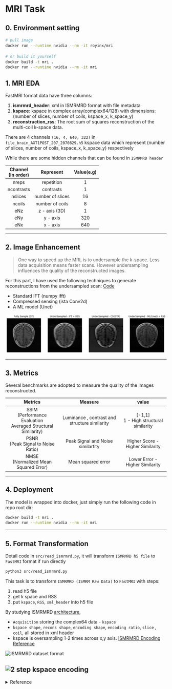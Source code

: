 # MRI Task
<detail>
<summary>

## 0. Environment setting
</summary>

```bash
# pull image
docker run --runtime nvidia --rm -it royinx/mri

# or build it yourself
docker build -t mri .
docker run --runtime nvidia --rm -it mri
```
</detail>

<detail>
<summary>

## 1. MRI EDA
</summary>

FastMRI format data have three columns:

1. **ismrmrd_header**: xml in ISMRMRD format with file metadata
2. **kspace**:  kspace in complex array(complex64/128) 
				with dimensions: (number of slices, number of coils, kspace_x, k_space_y)
3. **reconstruction_rss**: The root sum of squares reconstruction of the multi-coil k-space
data.


There are 4 channels `(16, 4, 640, 322)` in `file_brain_AXT1POST_207_2070829.h5` kspace data
which represent (number of slices, number of coils, kspace_x, k_space_y) respectively


While there are some hidden channels that can be found in `ISMRMRD header`


Channel <br/>(In order)  | Represent  | Value(e.g)
:--------:|:---------------:|:---------------:
nreps     | repetition      | 1
ncontrasts| contrasts       | 1
nslices   | number of slices| 16
ncoils    | number of coils | 8
eNz       | z - axis (3D)   | 1
eNy       | y - axis        | 320
eNx       | x - axis        | 640

---

</detail>

<detail>
<summary>

## 2. Image Enhancement 
</summary>

>One way to speed up the MRI, is to undersample the k-space. Less data acquisition
means faster scans. However undersampling influences the quality of the reconstructed
images. 

For this part, I have used the following techniques to generate reconstructions from the
undersampled scan:  [Code](mri.ipynb)
- Standard IFT (numpy ifft)
- Compressed sensing (ista Conv2d)
- A ML model (Unet)

![](docs/fastmri_unet.png)

---
</detail>

<detail>
<summary>

## 3. Metrics 
</summary>

Several benchmarks are adopted to measure the quality of the images reconstructed. 

Metrics | Measure | value
:-:|:-:|:-:
SSIM<br/>(Performance Evaluation <br/>Averaged Structural Similarity)  | Luminance , contrast and structure similarity  | [-1,1] <br/> 1 - High structural similarity
PSNR<br/>(Peak Signal to Noise Ratio) | Peak Signal and Noise similartity | Higher Score - Higher Similarity 
NMSE<br/>(Normalized Mean Squared Error) | Mean squared error | Lower Error - Higher Similarity

---
</detail>

<detail>
<summary>

## 4. Deployment
</summary>

The model is wrapped into docker, just simply run the following code in repo root dir:

```bash
docker build -t mri .
docker run --runtime nvidia --rm -it mri
```

---
</detail>

<detail>
<summary>

## 5. Format Transformation
</summary>


Detail code in `src/read_ismrmrd.py`, it will transform `ISMRMRD h5 file` to `FastMRI` format if run directly

```bash
python3 src/read_ismrmrd.py
```

This task is to transform  `ISMRMRD (ISMRM Raw Data)` to `FastMRI` with steps:

1. read h5 file 
2. get k space and RSS
3. put `kspace`, `RSS`, `xml_header` into h5 file


By studying ISMRMRD [architecture](https://ismrmrd.readthedocs.io/en/latest/mrd_header.html), 
- `Acquisition` storing the complex64 data - `kspace`
- `kspace shape`, `recons shape`, `encoding shape`, `encoding ratio`, `slice` , `coil`, all stored in xml header
- kspace is oversampling 1-2 times across x,y axis. [ISMRMRD Encoding Reference](https://www.ncbi.nlm.nih.gov/pmc/articles/PMC4967038/#:~:text=An%20ISMRMRD%20dataset%20may%20contain,from%20which%20it%20was%20acquired.)

![ISMRMRD dataset format](https://www.ncbi.nlm.nih.gov/pmc/articles/PMC4967038/bin/nihms744728f2.jpg)


![2 step kspace encoding](https://www.ncbi.nlm.nih.gov/pmc/articles/PMC4967038/bin/nihms744728f3.jpg)
---
</detail>

<details>
<summary>
Reference
</summary>

Links: 

[hansenms/do_recon_python.py](https://github.com/hansenms/ismrmrd-paper/blob/6ac8bce40786349545e4747118b950c0ec6438b7/code/do_recon_python.py)

[ISMRMRD docs](https://ismrmrd.readthedocs.io/en/latest/index.html)

[ISMRMRD manual](https://www.ncbi.nlm.nih.gov/pmc/articles/PMC4967038/#:~:text=An%20ISMRMRD%20dataset%20may%20contain,from%20which%20it%20was%20acquired.)

Concept:

![sampleing method](docs/sampling_method)

</details>